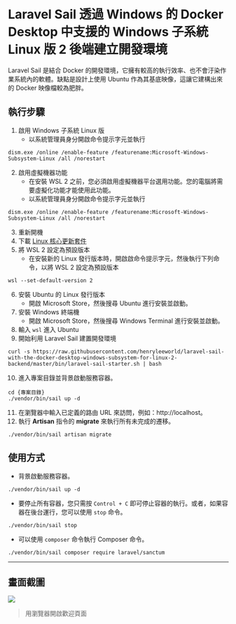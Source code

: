 # Laravel Sail 透過 Windows 的 Docker Desktop 中支援的 Windows 子系統 Linux 版 2 後端建立開發環境

Laravel Sail 是結合 Docker 的開發環境，它擁有較高的執行效率、也不會汙染作業系統內的軟體。缺點是設計上使用 Ubuntu 作為其基底映像，這讓它建構出來的 Docker 映像檔較為肥胖。

## 執行步驟
1. 啟用 Windows 子系統 Linux 版
    - 以系統管理員身分開啟命令提示字元並執行
```
dism.exe /online /enable-feature /featurename:Microsoft-Windows-Subsystem-Linux /all /norestart
```
2. 啟用虛擬機器功能
    - 在安裝 WSL 2 之前，您必須啟用虛擬機器平台選用功能。您的電腦將需要虛擬化功能才能使用此功能。
    - 以系統管理員身分開啟命令提示字元並執行
```
dism.exe /online /enable-feature /featurename:Microsoft-Windows-Subsystem-Linux /all /norestart
```
3. 重新開機
4. 下載 [Linux 核心更新套件](https://wslstorestorage.blob.core.windows.net/wslblob/wsl_update_x64.msi)
5. 將 WSL 2 設定為預設版本
    - 在安裝新的 Linux 發行版本時，開啟啟命令提示字元，然後執行下列命令，以將 WSL 2 設定為預設版本
```
wsl --set-default-version 2
```
6. 安裝 Ubuntu 的 Linux 發行版本
    - 開啟 Microsoft Store，然後搜尋 Ubuntu 進行安裝並啟動。
7. 安裝 Windows 終端機
    - 開啟 Microsoft Store，然後搜尋 Windows Terminal 進行安裝並啟動。
8. 輸入 `wsl` 進入 Ubuntu
9. 開始利用 Laravel Sail 建置開發環境
```
curl -s https://raw.githubusercontent.com/henryleeworld/laravel-sail-with-the-docker-desktop-windows-subsystem-for-linux-2-backend/master/bin/laravel-sail-starter.sh | bash
```
10. 進入專案目錄並背景啟動服務容器。
```
cd {專案目錄}
./vendor/bin/sail up -d
```
11. 在瀏覽器中輸入已定義的路由 URL 來訪問，例如：http://localhost。
12. 執行 __Artisan__ 指令的 __migrate__ 來執行所有未完成的遷移。
```
./vendor/bin/sail artisan migrate
```

## 使用方式
- 背景啟動服務容器。
```
./vendor/bin/sail up -d
```
- 要停止所有容器，您只需按 `Control + C` 即可停止容器的執行。或者，如果容器在後台運行，您可以使用 `stop` 命令。
```
./vendor/bin/sail stop
```
- 可以使用 `composer` 命令執行 Composer 命令。
```
./vendor/bin/sail composer require laravel/sanctum
```

----

## 畫面截圖
![](https://i.imgur.com/VoGTkIw.png)
> 用瀏覽器開啟歡迎頁面